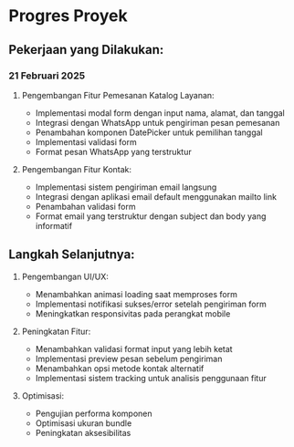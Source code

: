 # Progres Proyek

## Pekerjaan yang Dilakukan:

### 21 Februari 2025
1. Pengembangan Fitur Pemesanan Katalog Layanan:
   - Implementasi modal form dengan input nama, alamat, dan tanggal
   - Integrasi dengan WhatsApp untuk pengiriman pesan pemesanan
   - Penambahan komponen DatePicker untuk pemilihan tanggal
   - Implementasi validasi form
   - Format pesan WhatsApp yang terstruktur

2. Pengembangan Fitur Kontak:
   - Implementasi sistem pengiriman email langsung
   - Integrasi dengan aplikasi email default menggunakan mailto link
   - Penambahan validasi form
   - Format email yang terstruktur dengan subject dan body yang informatif

## Langkah Selanjutnya:
1. Pengembangan UI/UX:
   - Menambahkan animasi loading saat memproses form
   - Implementasi notifikasi sukses/error setelah pengiriman form
   - Meningkatkan responsivitas pada perangkat mobile

2. Peningkatan Fitur:
   - Menambahkan validasi format input yang lebih ketat
   - Implementasi preview pesan sebelum pengiriman
   - Menambahkan opsi metode kontak alternatif
   - Implementasi sistem tracking untuk analisis penggunaan fitur

3. Optimisasi:
   - Pengujian performa komponen
   - Optimisasi ukuran bundle
   - Peningkatan aksesibilitas